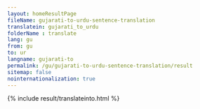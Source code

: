 ```yaml
---
layout: homeResultPage
fileName: gujarati-to-urdu-sentence-translation
translatein: gujarati_to_urdu
folderName : translate
lang: gu
from: gu
to: ur
langname: gujarati-to
permalink: /gu/gujarati-to-urdu-sentence-translation/result
sitemap: false
nointernationalization: true
---
```

{% include result/translateinto.html %}

<script src="/js/result/translation.js" data-foldername="{{page.folderName}}" data-lang="{{page.lang}}"></script>
